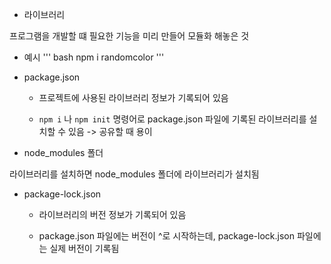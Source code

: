 - 라이브러리

프로그램을 개발할 떄 필요한 기능을 미리 만들어 모듈화 해놓은 것

- 예시
  ''' bash
  npm i randomcolor
  '''

- package.json

  - 프로젝트에 사용된 라이브러리 정보가 기록되어 있음

  - `npm i` 나 `npm init` 명령어로 package.json 파일에 기록된 라이브러리를 설치할 수 있음 -> 공유할 때 용이

- node_modules 폴더

라이브러리를 설치하면 node_modules 폴더에 라이브러리가 설치됨

- package-lock.json

  - 라이브러리의 버전 정보가 기록되어 있음

  - package.json 파일에는 버전이 ^로 시작하는데, package-lock.json 파일에는 실제 버전이 기록됨
